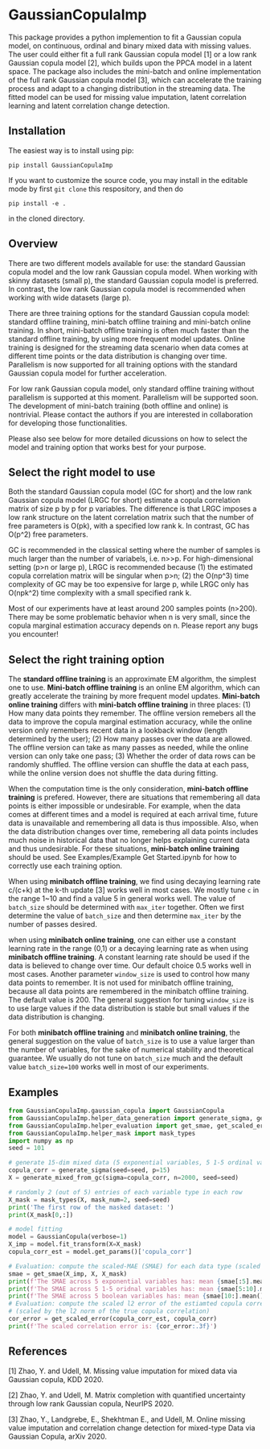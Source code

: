 # GaussianCopulaImp
This package provides a python implemention to fit a Gaussian copula model, on continuous, ordinal and binary mixed data with missing values. The user could either fit a full rank Gaussian copula model [1] or a low rank Gaussian copula model [2], which builds upon the PPCA model in a latent space. The package also includes the mini-batch and online implementation of the full rank Gaussian copula model [3], which can accelerate the training process and adapt to a changing distribution in the streaming data. The fitted model can be used for missing value imputation, latent correlation learning and latent correlation change detection.

## Installation

The easiest way is to install using pip: 

`
pip install GaussianCopulaImp
` 

If you want to customize the source code, you may install in the editable mode by first `git clone` this respository, and then do

`
pip install -e .
`

in the cloned directory.

## Overview

There are two different models available for use: the standard Gaussian copula model and the low rank Gaussian copula model. When working with skinny datasets (small p), the standard Gaussian copula model is preferred. In contrast, the low rank Gaussian copula model is recommended when working with wide datasets (large p). 

There are three training options for the standard Gaussian copula model: standard offline training, mini-batch offline training and mini-batch online training. In short, mini-batch offline training is often much faster than the standard offline training, by using more frequent model updates. Online training is designed for the streaming data scenario when data comes  at different time points or the data distribution is changing over time. Parallelism is now supported for all training options with the standard Gaussian copula model for further acceleration. 

For low rank Gaussian copula model, only standard offline training without parallelism is supported at this moment. Parallelism will be supported soon. The development of mini-batch training (both offline and online) is nontrivial. Please contact the authors if you are interested in collaboration for developing those functionalities.

Please also see below for more detailed dicussions on how to select the model and training option that works best for your purpose.

## Select the right model to use
Both the standard Gaussian copula model (GC for short) and the low rank Gaussian copula model (LRGC for short) estimate a copula correlation matrix of size p by p for p variables. The difference is that LRGC imposes a low rank structure on the latent correlation matrix such that the number of free parameters is O(pk), with a specified low rank k. In contrast, GC has O(p^2) free parameters.

GC is recommended in the classical setting where the number of samples is much larger than the number of variabels, i.e. n>>p. 
For high-dimensional setting (p>n or large p), LRGC is recommended because (1) the estimated copula correlation matrix will be singular when p>n; (2) the O(np^3) time complexity of GC may be too expensive for large p, while LRGC only has O(npk^2) time complexity with a small specified rank k.

Most of our experiments have at least around 200 samples points (n>200). There may be some problematic behavior when n is very small, since the copula marginal estimation accuracy depends on n. Please report any bugs you encounter!

## Select the right training option
The **standard offline training** is an approximate EM algorithm, the simplest one to use. **Mini-batch offline training** is an online EM algorithm, which can greatly accelerate the training by more frequent model updates. **Mini-batch online training** differs with **mini-batch offline training** in three places: (1) How many data points they remember. The offline version remebers all the data to improve the copula marginal estimation accuracy, while the online version only remembers recent data in a lookback window (length determined by the user); (2) How many passes over the data are allowed. The offline version can take as many passes as needed, while the online version can only take one pass; (3) Whether the order of data rows can be randomly shuffled. The offline version can shuffle the data at each pass, while the online version does not shuffle the data during fitting.

When the computation time is the only consideration, **mini-batch offline training** is prefered. However, there are situations that remembering all data points is either impossible or undesirable. For example, when the data comes at different times and a model is required at each arrival time, future data is unavailable and remembering all data is thus impossible. Also, when the data distribution changes over time, remebering all data points includes much noise in historical data that no longer helps explaining current data and thus undesirable. For these situations, **mini-batch online training** should be used. See Examples/Example Get Started.ipynb for how to correctly use each training option.

When using **minibatch offline training**, we find using decaying learning rate c/(c+k) at the k-th update [3] works well in most cases. We mostly tune `c` in the range 1~10 and find a value 5 in general works well. The value of  `batch_size` should be determined with `max_iter` together. Often we first determine the value of `batch_size` and then determine `max_iter` by the number of passes desired.

when using **minibatch online training**, one can either use a constant learning rate in the range (0,1) or a decaying learning rate as when using **minibatch offline training**. A constant learning rate should be used if the data is believed to change over time. Our default choice 0.5 works well in most cases. Another parameter `window_size` is used to control how many data points to remember. It is not used for minibatch offline training, because all data points are remembered in the minibatch offline training. The default value is 200. The general suggestion for tuning `window_size` is to use large values if the data distribution is stable but small values if the data distribution is changing. 

For both **minibatch offline training** and **minibatch online training**, the general suggestion on the value of `batch_size` is to use a value larger than the number of variables, for the sake of numerical stability and theoretical guarantee. We usually do not tune on `batch_size` much and the default value `batch_size=100` works well in most of our experiments.

## Examples 
```python
from GaussianCopulaImp.gaussian_copula import GaussianCopula
from GaussianCopulaImp.helper_data_generation import generate_sigma, generate_mixed_from_gc
from GaussianCopulaImp.helper_evaluation import get_smae, get_scaled_error
from GaussianCopulaImp.helper_mask import mask_types
import numpy as np
seed = 101

# generate 15-dim mixed data (5 exponential variables, 5 1-5 ordinal variables and 5 boolean variables) 
copula_corr = generate_sigma(seed=seed, p=15)
X = generate_mixed_from_gc(sigma=copula_corr, n=2000, seed=seed)

# randomly 2 (out of 5) entries of each variable type in each row
X_mask = mask_types(X, mask_num=2, seed=seed)
print('The first row of the masked dataset: ')
print(X_mask[0,:])

# model fitting 
model = GaussianCopula(verbose=1)
X_imp = model.fit_transform(X=X_mask)
copula_corr_est = model.get_params()['copula_corr']

# Evaluation: compute the scaled-MAE (SMAE) for each data type (scaled by MAE of median imputation) 
smae = get_smae(X_imp, X, X_mask)
print(f'The SMAE across 5 exponential variables has: mean {smae[:5].mean():.3f} and std {smae[:5].std():.3f}')
print(f'The SMAE across 5 1-5 oridnal variables has: mean {smae[5:10].mean():.3f} and std {smae[5:10].std():.3f}')
print(f'The SMAE across 5 boolean variables has: mean {smae[10:].mean():.3f} and std {smae[10:].std():.3f}')
# Evaluation: compute the scaled l2 error of the estiamted copula correlation matrix 
# (scaled by the l2 norm of the true copula correlation) 
cor_error = get_scaled_error(copula_corr_est, copula_corr)
print(f'The scaled correlation error is: {cor_error:.3f}')
```



## References
[1] Zhao, Y. and Udell, M. Missing value imputation for mixed data via Gaussian copula, KDD 2020.

[2] Zhao, Y. and Udell, M. Matrix completion with quantified uncertainty through low rank Gaussian copula, NeurIPS 2020.

[3] Zhao, Y., Landgrebe, E., Shekhtman E., and Udell, M. Online missing value imputation and correlation change detection for mixed-type Data via Gaussian Copula, arXiv 2020.
